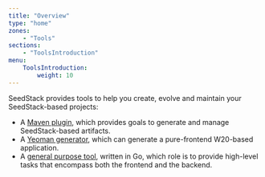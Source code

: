 ```yaml
---
title: "Overview"
type: "home"
zones:
    - "Tools"
sections:
    - "ToolsIntroduction"
menu:
    ToolsIntroduction:
        weight: 10
---
```


SeedStack provides tools to help you create, evolve and maintain your SeedStack-based projects:

* A [Maven plugin](maven-plugin), which provides goals to generate and manage SeedStack-based artifacts.
* A [Yeoman generator](https://github.com/seedstack/generator-w20), which can generate a pure-frontend W20-based application.
* A [general purpose tool](https://github.com/seedstack/tools), written in Go, which role is to provide high-level
tasks that encompass both the frontend and the backend.
